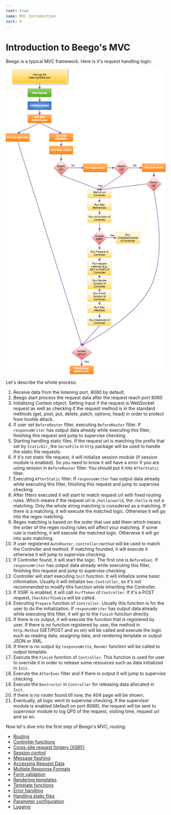```yaml
---
root: true
name: MVC Introduction
sort: 4
---
```


# Introduction to Beego's MVC
 
Beego is a typical MVC framework. Here is it's request handling logic:

![](../images/detail.png)

Let's describe the whole process:

1. Receive data from the listening port, 8080 by default.
2. Beego start process the request data after the request reach port 8080
3. Initializing Context object. Setting Input if the request is WebSocket request as well as checking if the request method is in the standard methods (get, post, put, delete, patch, options, head) in order to protect from hostile attack.
4. If user set `BeforeRouter` filter, executing `BeforeRouter` filter. If `responseWriter` has output data already while executing this filter, finishing this request and jump to supervise checking.
5. Starting handling static files. If the request url is matching the prefix that set by `StaticDir`, the `ServeFile` in `http` package will be used to handle the static file requests.
6. If it's not static file request, it will initialize session module (if session module is enabled). So you need to know it will have a error if you are using session in `BeforeRouter` filter. You should put it into `AfterStatic` filter.
7. Executing `AfterStatic` filter. If `responseWriter` has output data already while executing this filter, finishing this request and jump to supervise checking.
8. After filters executed it will start to match request url with fixed routing rules. Which means if the request url is `/hello/world`, the `/hello` is not a matching. Only the whole string matching is considered as a matching. If there is a matching, it will execute the matched logic. Otherwise it will go into the regex matching.
9. Regex matching is based on the order that use add them which means the order of the regex routing rules will affect your matching. If some rule is matching, it will execute the matched logic. Otherwise it will go into auto matching.
10. If user registered `AutoRouter`, `controller/method` will be used to match the Controller and method. If matching founded, it will execute it otherwise it will jump to supervise checking.
11. If Controller found, it will start the logic. The first one is `BeforeExec`. If `responseWriter` has output data already while executing this filter, finishing this request and jump to supervise checking.
12. Controller will start executing `Init` function. It will initialize some basic information. Usually it will initialize `bee.Controller`, so it's not recommended to modify this function while inheriting the Controller.
13. If XSRF is enabled, it will call `XsrfToken` of `Controller`. If it's a POST request, `CheckXsrfCookie` will be called.
14. Executing `Prepare` function of `Controller`. Usually this function is for the user to do the initialization. If `responseWriter` has output data already while executing this filter, it will go to the `Finish` function directly.
15. If there is no output, it will execute the function that is registered by user. If there is no function registered by user, the method in `http.Method` (GET/POST and so on) will be called and execute the logic such as reading data, assigning data, and rendering template or output JSON or XML.
16. If there is no output by `responseWrite`, `Render` function will be called to output template.
17. Execute the `Finish` function of `Controller`. This function is used for user to override it in order to release some resources such as data initialized in `Init`.
18. Execute the `AfterExec` filter and if there is output it will jump to supervise checking.
19. Execute the `Destructor` in `Controller` for releasing data allocated in `Init`.
20. If there is no router found till now, the 404 page will be shown.
21. Eventually, all logic went to supervise checking. If the supervisor module is enabled (default on port 8088), the request will be sent to supervisor module to log QPS of the request, visiting time, request url and so on.

Now let's dive into the first step of Beego's MVC, routing:

- [Routing](controller/router.md)
- [Controller functions](controller/controller.md)
- [Cross-site request forgery (XSRF)](controller/xsrf.md)
- [Session control](controller/session.md)
- [Message flashing](controller/flash.md)
- [Accessing Request Data](controller/params.md)
- [Multiple Response Formats](controller/jsonxml.md)
- [Form validation](controller/validation.md)
- [Rendering templates](controller/view.md)
- [Template functions](controller/template.md)
- [Error handling](controller/errors.md)
- [Handling static files](controller/static.md)
- [Parameter configuration](controller/config.md)
- [Logging](controller/logs.md)
